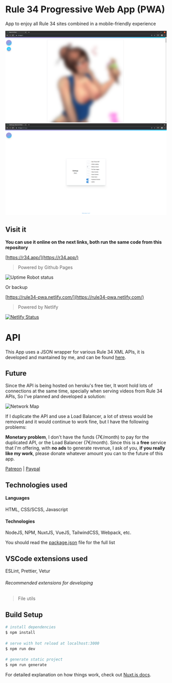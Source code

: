 # Rule 34 Progressive Web App (PWA)

App to enjoy all Rule 34 sites combined in a mobile-friendly experience

![Dashboard Preview](.github/images/dashboard.png)
![Settings Preview](.github/images/settings.png)

## Visit it

**You can use it online on the next links, both run the same code from this repository**

[https://r34.app/](https://r34.app/)

> Powered by Github Pages

![Uptime Robot status](https://img.shields.io/uptimerobot/status/m783780173-8cc12bab199ae89671203f69?style=for-the-badge)

Or backup

[https://rule34-pwa.netlify.com/](https://rule34-pwa.netlify.com/)

> Powered by Netlify

[![Netlify Status](https://api.netlify.com/api/v1/badges/703629e2-193f-4bb0-9349-f02a22d50ed1/deploy-status)](https://app.netlify.com/sites/rule34-pwa/deploys)

# API

This App uses a JSON wrapper for various Rule 34 XML APIs, it is developed and mantained by me, and can be found [here](https://github.com/VoidlessSeven7/Rule-34-App-Original-API).

## Future

Since the API is being hosted on heroku's free tier, It wont hold lots of connections at the same time, specially when serving videos from Rule 34 APIs, So I've planned and developed a solution:

![Network Map](.github/images/wan_map.png)

If I duplicate the API and use a Load Balancer, a lot of stress would be removed and it would continue to work fine, but I have the following problems:

**Monetary problem**, I don't have the funds (7€/month) to pay for the duplicated API, or the Load Balancer (7€/month).
Since this is a **free** service that I'm offering, with **no ads** to generate revenue, I ask of you, **if you really like my work**, please donate whatever amount you can to the future of this app.

[Patreon](https://patreon.com/VoidlessSeven7) | [Paypal](https://www.paypal.me/Alejandrorr7)

## Technologies used

#### Languages

HTML, CSS/SCSS, Javascript

#### Technologies

NodeJS, NPM, NuxtJS, VueJS, TailwindCSS, Webpack, etc.

You should read the [package.json](package.json) file for the full list

## VSCode extensions used

ESLint, Prettier, Vetur

###### Recommended extensions for developing

> File utils

## Build Setup

```bash
# install dependencies
$ npm install

# serve with hot reload at localhost:3000
$ npm run dev

# generate static project
$ npm run generate
```

For detailed explanation on how things work, check out [Nuxt.js docs](https://nuxtjs.org).
